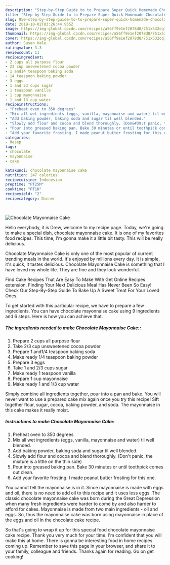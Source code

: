 ```yaml
---
description: "Step-by-Step Guide to to Prepare Super Quick Homemade Chocolate Mayonnaise Cake"
title: "Step-by-Step Guide to to Prepare Super Quick Homemade Chocolate Mayonnaise Cake"
slug: 950-step-by-step-guide-to-to-prepare-super-quick-homemade-chocolate-mayonnaise-cake
date: 2019-10-02T03:26:44.955Z
image: https://img-global.cpcdn.com/recipes/a56ff9e1ef2078d8/751x532cq70/chocolate-mayonnaise-cake-recipe-main-photo.jpg
thumbnail: https://img-global.cpcdn.com/recipes/a56ff9e1ef2078d8/751x532cq70/chocolate-mayonnaise-cake-recipe-main-photo.jpg
cover: https://img-global.cpcdn.com/recipes/a56ff9e1ef2078d8/751x532cq70/chocolate-mayonnaise-cake-recipe-main-photo.jpg
author: Susan Hale
ratingvalue: 3.3
reviewcount: 11
recipeingredient:
- 2 cups all purpose flour
- 23 cup unsweetened cocoa powder
- 1 and14 teaspoon baking soda
- 14 teaspoon baking powder
- 3 eggs
- 1 and 23 cups sugar
- 1 teaspoon vanilla
- 1 cup mayonnaise
- 1 and 13 cup water
recipeinstructions:
- "Preheat oven to 350 degrees"
- "Mix all wet ingredients (eggs, vanilla, mayonnaise and water) til well blended."
- "Add baking powder, baking soda and sugar til well blended."
- "Slowly add flour and cocoa and blend thoroughly. (Don&#39;t panic, the mixture is a little on the thin side)"
- "Pour into greased baking pan. Bake 30 minutes or until toothpick comes out clean."
- "Add your favorite frosting. I made peanut butter frosting for this one."
categories:
- Resep
tags:
- chocolate
- mayonnaise
- cake

katakunci: chocolate mayonnaise cake
nutrition: 247 calories
recipecuisine: Indonesian
preptime: "PT25M"
cooktime: "PT1H"
recipeyield: "2"
recipecategory: Dinner

---
```



![Chocolate Mayonnaise Cake](https://img-global.cpcdn.com/recipes/a56ff9e1ef2078d8/751x532cq70/chocolate-mayonnaise-cake-recipe-main-photo.jpg)

Hello everybody, it is Drew, welcome to my recipe page. Today, we're going to make a special dish, chocolate mayonnaise cake. It is one of my favorites food recipes. This time, I'm gonna make it a little bit tasty. This will be really delicious.

Chocolate Mayonnaise Cake is only one of the most popular of current trending meals in the world. It's enjoyed by millions every day. It is simple, it's quick, it tastes delicious. Chocolate Mayonnaise Cake is something that I have loved my whole life. They are fine and they look wonderful.

Find Cake Recipes That Are Easy To Make With Get Online Recipes extension. Finding Your Next Delicious Meal Has Never Been So Easy! Check Our Step-By-Step Guide To Bake Up A Sweet Treat For Your Loved Ones.


To get started with this particular recipe, we have to prepare a few ingredients. You can have chocolate mayonnaise cake using 9 ingredients and 6 steps. Here is how you can achieve that.

##### The ingredients needed to make Chocolate Mayonnaise Cake::

1. Prepare 2 cups all purpose flour
1. Take 2/3 cup unsweetened cocoa powder
1. Prepare 1 and1/4 teaspoon baking soda
1. Make ready 1/4 teaspoon baking powder
1. Prepare 3 eggs
1. Take 1 and 2/3 cups sugar
1. Make ready 1 teaspoon vanilla
1. Prepare 1 cup mayonnaise
1. Make ready 1 and 1/3 cup water


Simply combine all ingredients together, pour into a pan and bake. You will never want to use a prepared cake mix again once you try this recipe! Sift together flour, sugar, cocoa, baking powder, and soda. The mayonnaise in this cake makes it really moist. 

##### Instructions to make Chocolate Mayonnaise Cake:

1. Preheat oven to 350 degrees
1. Mix all wet ingredients (eggs, vanilla, mayonnaise and water) til well blended.
1. Add baking powder, baking soda and sugar til well blended.
1. Slowly add flour and cocoa and blend thoroughly. (Don&#39;t panic, the mixture is a little on the thin side)
1. Pour into greased baking pan. Bake 30 minutes or until toothpick comes out clean.
1. Add your favorite frosting. I made peanut butter frosting for this one.


You cannot tell the mayonnaise is in it. Since mayonnaise is made with eggs and oil, there is no need to add oil to this recipe and it uses less eggs. The classic chocolate mayonnaise cake was born during the Great Depression when many fresh ingredients were harder to come by and also harder to afford for cakes. Mayonnaise is made from two main ingredients - oil and eggs. So, thus the mayonnaise cake was born using mayonnaise in place of the eggs and oil in the chocolate cake recipe. 

So that's going to wrap it up for this special food chocolate mayonnaise cake recipe. Thank you very much for your time. I'm confident that you will make this at home. There is gonna be interesting food in home recipes coming up. Remember to save this page in your browser, and share it to your family, colleague and friends. Thanks again for reading. Go on get cooking!
